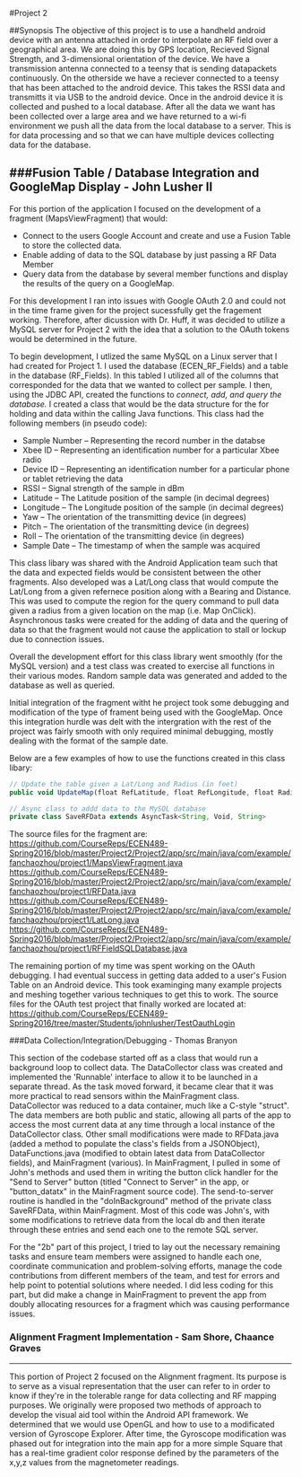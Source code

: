 #Project 2

##Synopsis 
The objective of this project is to use a handheld android device with an antenna attached in order to interpolate an RF field over a geographical area. We are doing this by GPS location, Recieved Signal Strength, and 3-dimensional orientation of the device. We have a transmission antenna connected to a teensy that is sending datapackets continuously. On the otherside we have a reciever connected to a teensy that has been attached to the android device. This takes the RSSI data and transmitts it via USB to the android device. Once in the android device it is collected and pushed to a local database. After all the data we want has been collected over a large area and we have returned to a wi-fi environment we push all the data from the local database to a server. This is for data processing and so that we can have multiple devices collecting data for the database. 


###Fusion Table / Database Integration and GoogleMap Display - John Lusher II
----
For this portion of the application I focused on the development of a fragment (MapsViewFragment) that would:
* Connect to the users Google Account and create and use a Fusion Table to store the collected data.
* Enable adding of data to the SQL database by just passing a RF Data Member
* Query data from the database by several member functions and display the results of the query on a GoogleMap.

For this development I ran into issues with Google OAuth 2.0 and could not in the time frame given for the project sucessfully get the fragement working. Therefore, after dicussion with Dr. Huff, it was decided to utilize a MySQL server for Project 2 with the idea that a solution to the OAuth tokens would be determined in the future.

To begin development, I utlized the same MySQL on a Linux server that I had created for Project 1.  I used the database (ECEN_RF_Fields) and a table in the database (RF_Fields).  In this tabled I utilized all of the columns that corresponded for the data that we wanted to collect per sample.  I then, using the JDBC API, created the functions  to _connect, add, and query the database._  I created a class that would be the data structure for the for holding and data within the calling Java functions.  This class had the following members (in pseudo code):

* Sample Number – Representing the record number in the databse
* Xbee ID – Representing an identification number for a particular Xbee radio
* Device ID – Representing an identification number for a particular phone or tablet retrieving the data
* RSSI – Signal strength of the sample in dBm
* Latitude – The Latitude position of the sample (in decimal degrees)
* Longitude – The Longitude position of the sample (in decimal degrees)
* Yaw – The orientation of the transmitting device (in degrees)
* Pitch – The orientation of the transmitting device (in degrees)
* Roll – The orientation of the transmitting device (in degrees)
* Sample Date – The timestamp of when the sample was acquired

This class libary was shared with the Android Application team such that the data and expected fields would be consistent between the other fragments.  Also developed was a Lat/Long class that would compute the Lat/Long from a given refernece position along with a Bearing and Distance.  This was used to compute the region for the query command to pull data given a radius from a given location on the map (i.e. Map OnClick).  Asynchronous tasks were created for the adding of data and the quering of data so that the fragment would not cause the application to stall or lockup due to connection issues.  

Overall the development effort for this class library went smoothly (for the MySQL version) and a test class was created to exercise all functions in their various modes.  Random sample data was generated and added to the database as well as queried.  

Initial integration of the fragment witht he project took some debugging and modification of the type of frament being used with the GoogleMap.  Once this integration hurdle was delt with the intergration with the rest of the project was fairly smooth with only required minimal debugging, mostly dealing with the format of the sample date.

Below are a few examples of how to use the functions created in this class libary:
```javascript
// Update the table given a Lat/Long and Radius (in feet)
public void UpdateMap(float RefLatitude, float RefLongitude, float Radius);
```

```javascript
// Async class to addd data to the MySQL database
private class SaveRFData extends AsyncTask<String, Void, String>
```
The source files for the fragment are:<br>
https://github.com/CourseReps/ECEN489-Spring2016/blob/master/Project2/Project2/app/src/main/java/com/example/fanchaozhou/project1/MapsViewFragment.java<br>
https://github.com/CourseReps/ECEN489-Spring2016/blob/master/Project2/Project2/app/src/main/java/com/example/fanchaozhou/project1/RFData.java<br>
https://github.com/CourseReps/ECEN489-Spring2016/blob/master/Project2/Project2/app/src/main/java/com/example/fanchaozhou/project1/LatLong.java<br>
https://github.com/CourseReps/ECEN489-Spring2016/blob/master/Project2/Project2/app/src/main/java/com/example/fanchaozhou/project1/RFFieldSQLDatabase.java<br>


The remaining portion of my time was spent working on the OAuth debugging.  I had eventual success in getting data added to a user's Fusion Table on an Android device. This took examinging many example projects and meshing together various techniques to get this to work.  The source files for the OAuth test project that finally worked are located at:<br>
https://github.com/CourseReps/ECEN489-Spring2016/tree/master/Students/johnlusher/TestOauthLogin<br>


###Data Collection/Integration/Debugging - Thomas Branyon  

This section of the codebase started off as a class that would run a background loop to collect data. The DataCollector class was created and implemented the 'Runnable' interface to allow it to be launched in a separate thread. As the task moved forward, it became clear that it was more practical to read sensors within the MainFragment class. DataCollector was reduced to a data container, much like a C-style "struct". The data members are both public and static, allowing all parts of the app to access the most current data at any time through a local instance of the DataCollector class.
Other small modifications were made to RFData.java (added a method to populate the class's fields from a JSONObject), DataFunctions.java (modified to obtain latest data from DataCollector fields), and MainFragment (various).
In MainFragment, I pulled in some of John's methods and used them in writing the button click handler for the "Send to Server" button (titled "Connect to Server" in the app, or "button_datatx" in the MainFragment source code). The send-to-server routine is handled in the "doInBackground" method of the private class SaveRFData, within MainFragment. Most of this code was John's, with some modifications to retrieve data from the local db and then iterate through these entries and send each one to the remote SQL server.  

For the "2b" part of this project, I tried to lay out the necessary remaining tasks and ensure team members were assigned to handle each one, coordinate communication and problem-solving efforts, manage the code contributions from different members of the team, and test for errors and help point to potential solutions where needed. I did less coding for this part, but did make a change in MainFragment to prevent the app from doubly allocating resources for a fragment which was causing performance issues.

### Alignment Fragment Implementation - Sam Shore, Chaance Graves
----
This portion of Project 2 focused on the Alignment fragment. Its purpose is to serve as a visual representation that the user can refer to in order to know if they're in the tolerable range for data collecting and RF mapping purposes. We originally were proposed two methods of approach to develop the visual aid tool within the Android API framework. We determined that we would use OpenGL and how to use to a modificated version of Gyroscope Explorer. After time, the Gyroscope modification was phased out for integration into the main app for a more simple Square that has a real-time gradient color response defined by the parameters of the x,y,z values from the  magnetometer readings.
